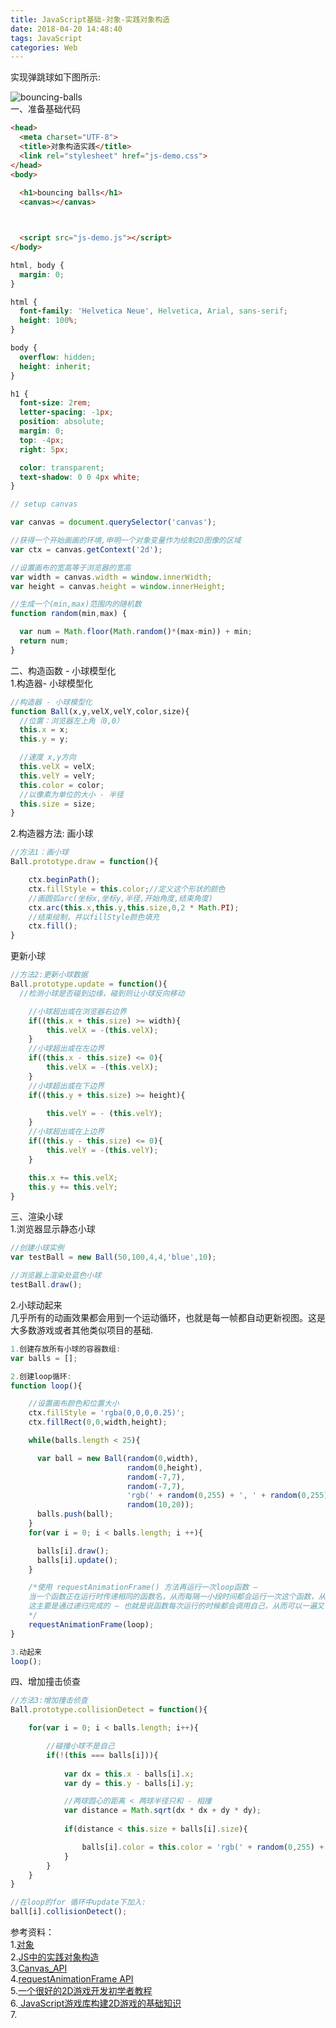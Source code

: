 ```yaml
---
title: JavaScript基础-对象-实践对象构造
date: 2018-04-20 14:48:40
tags: JavaScript
categories: Web
---
```


实现弹跳球如下图所示:	

<!--more-->
	
![bouncing-balls](bouncing-balls.png)		
一、准备基础代码	
	
```html
<head>
  <meta charset="UTF-8">
  <title>对象构造实践</title>
  <link rel="stylesheet" href="js-demo.css">
</head>
<body>
  
  <h1>bouncing balls</h1>
  <canvas></canvas>



  <script src="js-demo.js"></script>
</body>
```	
```css
html, body {
  margin: 0;
}

html {
  font-family: 'Helvetica Neue', Helvetica, Arial, sans-serif;
  height: 100%;
}

body {
  overflow: hidden;
  height: inherit;
}

h1 {
  font-size: 2rem;
  letter-spacing: -1px;
  position: absolute;
  margin: 0;
  top: -4px;
  right: 5px;

  color: transparent;
  text-shadow: 0 0 4px white;
}
```
```js
// setup canvas

var canvas = document.querySelector('canvas');

//获得一个开始画画的环境,申明一个对象变量作为绘制2D图像的区域
var ctx = canvas.getContext('2d');

//设置画布的宽高等于浏览器的宽高
var width = canvas.width = window.innerWidth;
var height = canvas.height = window.innerHeight;

//生成一个(min,max)范围内的随机数
function random(min,max) {

  var num = Math.floor(Math.random()*(max-min)) + min;
  return num;
}
```
二、构造函数 - 小球模型化		
1.构造器- 小球模型化		
```js
//构造器 - 小球模型化
function Ball(x,y,velX,velY,color,size){
  //位置：浏览器左上角（0,0）
  this.x = x;
  this.y = y;

  //速度 x,y方向
  this.velX = velX;
  this.velY = velY;
  this.color = color;
  //以像素为单位的大小 - 半径
  this.size = size;
}
```
2.构造器方法:
画小球

```js
//方法1：画小球
Ball.prototype.draw = function(){

    ctx.beginPath();
    ctx.fillStyle = this.color;//定义这个形状的颜色
    //画圆弧arc(坐标x,坐标y,半径,开始角度,结束角度)
    ctx.arc(this.x,this.y,this.size,0,2 * Math.PI);
    //结束绘制，并以fillStyle颜色填充
    ctx.fill();
}
```
更新小球	

```js
//方法2:更新小球数据
Ball.prototype.update = function(){
  //检测小球是否碰到边缘，碰到则让小球反向移动

    //小球超出或在浏览器右边界
    if((this.x + this.size) >= width){
        this.velX = -(this.velX);
    }
    //小球超出或在左边界
    if((this.x - this.size) <= 0){
        this.velX = -(this.velX);
    }
    //小球超出或在下边界
    if((this.y + this.size) >= height){

        this.velY = - (this.velY);
    }
    //小球超出或在上边界
    if((this.y - this.size) <= 0){
        this.velY = -(this.velY);
    }

    this.x += this.velX;
    this.y += this.velY;
}
```

三、渲染小球		
1.浏览器显示静态小球	

```js
//创建小球实例
var testBall = new Ball(50,100,4,4,'blue',10);

//浏览器上渲染处蓝色小球
testBall.draw();
```

2.小球动起来		
几乎所有的动画效果都会用到一个运动循环，也就是每一帧都自动更新视图。这是大多数游戏或者其他类似项目的基础.		

```js
1.创建存放所有小球的容器数组:
var balls = [];

2.创建loop循环:
function loop(){

    //设置画布颜色和位置大小
    ctx.fillStyle = 'rgba(0,0,0,0.25)';
    ctx.fillRect(0,0,width,height);

    while(balls.length < 25){

      var ball = new Ball(random(0,width),
                          random(0,height),
                          random(-7,7),
                          random(-7,7),
                          'rgb(' + random(0,255) + ', ' + random(0,255) + ' ,' + random(0,255) +')',
                          random(10,20));
      balls.push(ball);
    }
    for(var i = 0; i < balls.length; i ++){

      balls[i].draw();
      balls[i].update();
    }

    /*使用 requestAnimationFrame() 方法再运行一次loop函数 — 
    当一个函数正在运行时传递相同的函数名，从而每隔一小段时间都会运行一次这个函数，从而得到一个平滑的动画效果。
    这主要是通过递归完成的 — 也就是说函数每次运行的时候都会调用自己，从而可以一遍又一遍得运行
    */
    requestAnimationFrame(loop);
}

3.动起来
loop();

```
四、增加撞击侦查		

```js
//方法3:增加撞击侦查
Ball.prototype.collisionDetect = function(){

    for(var i = 0; i < balls.length; i++){

		//碰撞小球不是自己
        if(!(this === balls[i])){
			 
            var dx = this.x - balls[i].x;
            var dy = this.y - balls[i].y;

            //两球圆心的距离 < 两球半径只和 - 相撞
            var distance = Math.sqrt(dx * dx + dy * dy);
				
            if(distance < this.size + balls[i].size){

                balls[i].color = this.color = 'rgb(' + random(0,255) + ', ' + random(0,255) + ' ,' + random(0,255) +')';
            }
        }
    }
}

//在loop的for 循环中update下加入:
ball[i].collisionDetect();

```






参考资料：	
1.[对象](https://developer.mozilla.org/zh-CN/docs/Learn/JavaScript/Objects)		   
2.[JS中的实践对象构造](https://developer.mozilla.org/zh-CN/docs/Learn/JavaScript/Objects/Object_building_practice) 		
3.[Canvas_API](https://developer.mozilla.org/en-US/docs/Learn/JavaScript/Client-side_web_APIs/Drawing_graphics)	 
4.[requestAnimationFrame API](https://developer.mozilla.org/en-US/docs/Web/API/window/requestAnimationFrame)		
5.[一个很好的2D游戏开发初学者教程](https://developer.mozilla.org/en-US/docs/Games/Tutorials/2D_Breakout_game_pure_JavaScript)		
6.[ JavaScript游戏库构建2D游戏的基础知识](https://developer.mozilla.org/en-US/docs/Games/Tutorials/2D_breakout_game_Phaser)		
7.[](https://developer.mozilla.org/zh-CN/docs/Learn/JavaScript/Objects/%E5%90%91%E2%80%9C%E5%BC%B9%E8%B7%B3%E7%90%83%E2%80%9D%E6%BC%94%E7%A4%BA%E7%A8%8B%E5%BA%8F%E6%B7%BB%E5%8A%A0%E6%96%B0%E5%8A%9F%E8%83%BD)